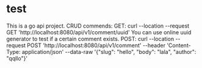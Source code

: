 # test
This is a go api project.
CRUD commends:
GET: curl --location --request GET 'http://localhost:8080/api/v1/comment/uuid'
You can use online uuid generator to test if a certain comment exists.
POST: curl --location --request POST 'http://localhost:8080/api/v1/comment' --header 'Content-Type: application/json' --data-raw '{"slug": "hello", "body": "lala", "author": "qqllo"}'

